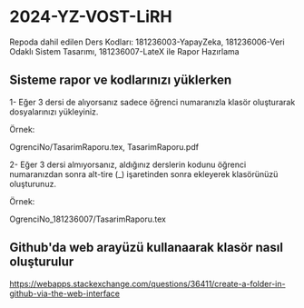 # 2024-YZ-VOST-LiRH
Repoda dahil edilen Ders Kodları: 181236003-YapayZeka, 181236006-Veri Odaklı Sistem Tasarımı, 181236007-LateX ile Rapor Hazırlama

## Sisteme rapor ve kodlarınızı yüklerken 
1- Eğer 3 dersi de alıyorsanız sadece öğrenci numaranızla klasör oluşturarak dosyalarınızı yükleyiniz.

Örnek: 

OgrenciNo/TasarimRaporu.tex, TasarimRaporu.pdf

2- Eğer 3 dersi almıyorsanız, aldığınız derslerin kodunu öğrenci numaranızdan sonra alt-tire (_) işaretinden sonra ekleyerek klasörünüzü oluşturunuz.

Örnek: 

OgrenciNo_181236007/TasarimRaporu.tex

## Github'da web arayüzü kullanaarak klasör nasıl oluşturulur
https://webapps.stackexchange.com/questions/36411/create-a-folder-in-github-via-the-web-interface
